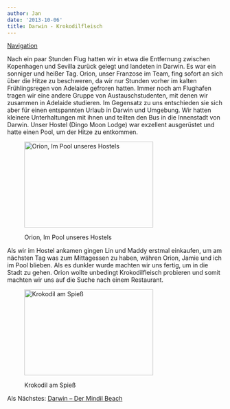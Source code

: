 ```yaml
---
author: Jan
date: '2013-10-06'
title: Darwin - Krokodilfleisch
---
```


[Navigation](https://jan-steinke.de/wordpress/der-stuart-highway/ "Der Stuart Highway")

Nach ein paar Stunden Flug hatten wir in etwa die Entfernung zwischen Kopenhagen und Sevilla zurück gelegt und landeten in Darwin. Es war ein sonniger und heißer Tag. Orion, unser Franzose im Team, fing sofort an sich über die Hitze zu beschweren, da wir nur Stunden vorher im kalten Frühlingsregen von Adelaide gefroren hatten. Immer noch am Flughafen tragen wir eine andere Gruppe von Austauschstudenten, mit denen wir zusammen in Adelaide studieren. Im Gegensatz zu uns entschieden sie sich aber für einen entspannten Urlaub in Darwin und Umgebung. Wir hatten kleinere Unterhaltungen mit ihnen und teilten den Bus in die Innenstadt von Darwin. Unser Hostel (Dingo Moon Lodge) war exzellent ausgerüstet und hatte einen Pool, um der Hitze zu entkommen.<figure id="attachment_946" style="width: 300px" class="wp-caption aligncenter">

<img class="wp-image-946 size-medium" src="http://img4.jan-steinke.de/wordpress/wp-content/uploads/2013/10/Orion_Pool1-300x200.jpg" alt="Orion, Im Pool unseres Hostels" width="300" height="200" /><figcaption class="wp-caption-text">Orion, Im Pool unseres Hostels</figcaption></figure>

Als wir im Hostel ankamen gingen Lin und Maddy erstmal einkaufen, um am nächsten Tag was zum Mittagessen zu haben, währen Orion, Jamie und ich im Pool blieben. Als es dunkler wurde machten wir uns fertig, um in die Stadt zu gehen. Orion wollte unbedingt Krokodilfleisch probieren und somit machten wir uns auf die Suche nach einem Restaurant.<figure id="attachment_947" style="width: 300px" class="wp-caption aligncenter">

<img class="wp-image-947 size-medium" src="http://img1.jan-steinke.de/wordpress/wp-content/uploads/2013/10/Crocodile1-300x200.jpg" alt="Krokodil am Spieß" width="300" height="200" /><figcaption class="wp-caption-text">Krokodil am Spieß</figcaption></figure>

Als Nächstes: [Darwin &#8211; Der Mindil Beach](https://jan-steinke.de/wordpress/darwin-der-mindil-beach/)
